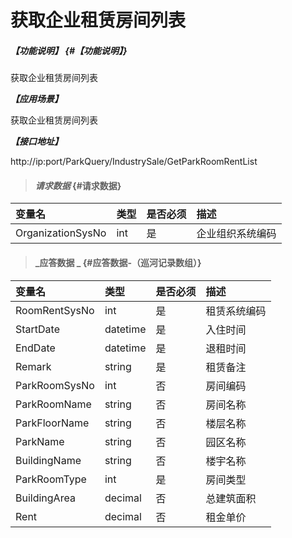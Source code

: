 # 获取企业租赁房间列表

##### _【功能说明】_ {#【功能说明】}
获取企业租赁房间列表

_**【应用场景】**_

获取企业租赁房间列表

_**【接口地址】**_

http://ip:port/ParkQuery/IndustrySale/GetParkRoomRentList

> #### _请求数据_ {#请求数据}

| 变量名 | 类型 | 是否必须 | 描述 |
| :--- | :--- | :--- | :--- |
| OrganizationSysNo | int | 是 | 企业组织系统编码 |



> #### _应答数据 _ {#应答数据-（巡河记录数组）}

| 变量名 | 类型 | 是否必须 | 描述 |
| :--- | :--- | :--- | :--- |
| RoomRentSysNo | int | 是 | 租赁系统编码 |
| StartDate | datetime| 是 | 入住时间 |
| EndDate | datetime| 是 | 退租时间 |
| Remark | string | 是 | 租赁备注 |
| ParkRoomSysNo| int | 否 | 房间编码|
| ParkRoomName| string | 否 | 房间名称|
| ParkFloorName | string | 否 | 楼层名称 |
| ParkName | string | 否 | 园区名称|
| BuildingName | string | 否 | 楼宇名称 |
|ParkRoomType | int | 是 |房间类型|
| BuildingArea| decimal | 否 |总建筑面积|
| Rent| decimal | 否 |租金单价|



